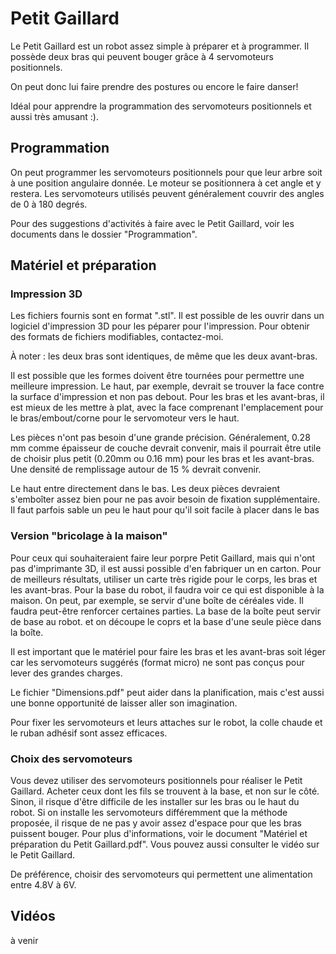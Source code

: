 # Petit Gaillard

Le Petit Gaillard est un robot assez simple à préparer et à programmer. Il possède deux bras qui peuvent bouger grâce à 4 servomoteurs positionnels. 

On peut donc lui faire prendre des postures ou encore le faire danser!

Idéal pour apprendre la programmation des servomoteurs positionnels et aussi très amusant :).



## Programmation

On peut programmer les servomoteurs positionnels pour que leur arbre soit à une position angulaire donnée. Le moteur se positionnera à cet angle et y restera. Les servomoteurs utilisés peuvent généralement couvrir des angles de 0 à 180 degrés. 

Pour des suggestions d'activités à faire avec le Petit Gaillard, voir les documents dans le dossier "Programmation". 

## Matériel et préparation

### Impression 3D

Les fichiers fournis sont en format ".stl". Il est possible de les ouvrir dans un logiciel d'impression 3D pour les péparer pour l'impression. 
Pour obtenir des formats de fichiers modifiables, contactez-moi. 

À noter : les deux bras sont identiques, de même que les deux avant-bras.

Il est possible que les formes doivent être tournées pour permettre une meilleure impression. Le haut, par exemple, devrait se trouver la face contre la surface d'impression et non pas debout. Pour les bras et les avant-bras, il est mieux de les mettre à plat, avec la face comprenant l'emplacement pour le bras/embout/corne pour le servomoteur vers le haut.

Les pièces n'ont pas besoin d'une grande précision. Généralement, 0.28 mm comme épaisseur de couche devrait convenir, mais il pourrait être utile de choisir plus petit (0.20mm ou 0.16 mm) pour les bras et les avant-bras. Une densité de remplissage autour de 15 % devrait convenir.

Le haut entre directement dans le bas. Les deux pièces devraient s'emboîter assez bien pour ne pas avoir besoin de fixation supplémentaire. Il faut parfois sable un peu le haut pour qu'il soit facile à placer dans le bas

### Version "bricolage à la maison"

Pour ceux qui souhaiteraient faire leur porpre Petit Gaillard, mais qui n'ont pas d'imprimante 3D, il est aussi possible d'en fabriquer un en carton. Pour de meilleurs résultats, utiliser un carte très rigide pour le corps, les bras et les avant-bras. Pour la base du robot, il faudra voir ce qui est disponible à la maison. On peut, par exemple, se servir d'une boîte de céréales vide. Il faudra peut-être renforcer certaines parties. La base de la boîte peut servir de base au robot. et on découpe le coprs et la base d'une seule pièce dans la boîte. 

Il est important que le matériel pour faire les bras et les avant-bras soit léger car les servomoteurs suggérés (format micro) ne sont pas conçus pour lever des grandes charges. 

Le fichier "Dimensions.pdf" peut aider dans la planification, mais c'est aussi une bonne opportunité de laisser aller son imagination.

Pour fixer les servomoteurs et leurs attaches sur le robot, la colle chaude et le ruban adhésif sont assez efficaces. 


### Choix des servomoteurs

Vous devez utiliser des servomoteurs positionnels pour réaliser le Petit Gaillard. Acheter ceux dont les fils se trouvent à la base, et non sur le côté. Sinon, il risque d'être difficile de les installer sur les bras ou le haut du robot. Si on installe les servomoteurs différemment que la méthode proposée, il risque de ne pas y avoir assez d'espace pour que les bras puissent bouger.  Pour plus d'informations, voir le document "Matériel et préparation du Petit Gaillard.pdf". Vous pouvez aussi consulter le vidéo sur le Petit Gaillard. 

De préférence, choisir des servomoteurs qui permettent une alimentation entre 4.8V à 6V.

## Vidéos

à venir
